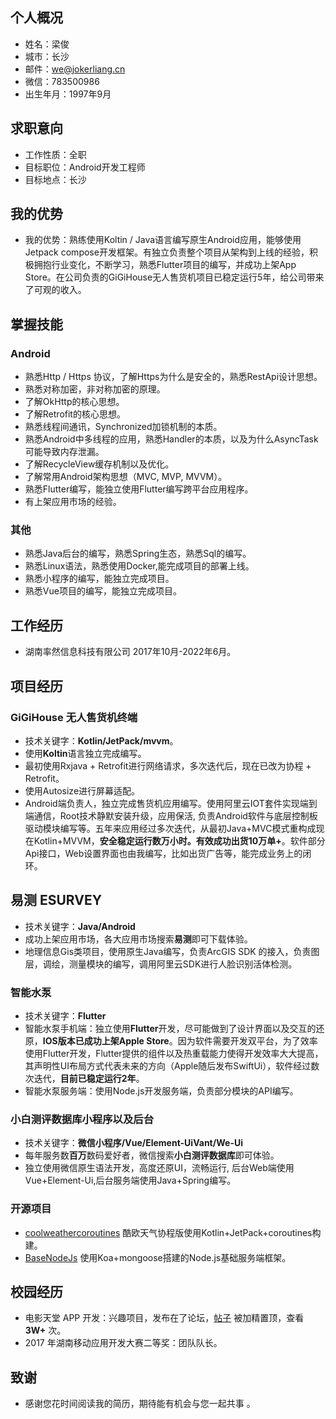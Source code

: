 ## 个人概况 ##
- 姓名：梁俊
- 城市：长沙
- 邮件：we@jokerliang.cn
- 微信：783500986
- 出生年月：1997年9月

## 求职意向 ##
- 工作性质：全职
- 目标职位：Android开发工程师
- 目标地点：长沙

## 我的优势 ##
- 我的优势：熟练使用Koltin / Java语言编写原生Android应用，能够使用Jetpack compose开发框架。有独立负责整个项目从架构到上线的经验，积极拥抱行业变化，不断学习，熟悉Flutter项目的编写，并成功上架App Store。在公司负责的GiGiHouse无人售货机项目已稳定运行5年，给公司带来了可观的收入。

## 掌握技能 ##
### Android ###
- 熟悉Http / Https 协议，了解Https为什么是安全的，熟悉RestApi设计思想。
- 熟悉对称加密，非对称加密的原理。
- 了解OkHttp的核心思想。
- 了解Retrofit的核心思想。
- 熟悉线程间通讯，Synchronized加锁机制的本质。
- 熟悉Android中多线程的应用，熟悉Handler的本质，以及为什么AsyncTask可能导致内存泄漏。
- 了解RecycleView缓存机制以及优化。
- 了解常用Android架构思想（MVC, MVP, MVVM）。
- 熟悉Flutter编写，能独立使用Flutter编写跨平台应用程序。
- 有上架应用市场的经验。
  
### 其他 ###
- 熟悉Java后台的编写，熟悉Spring生态，熟悉Sql的编写。
- 熟悉Linux语法，熟悉使用Docker,能完成项目的部署上线。
- 熟悉小程序的编写，能独立完成项目。
- 熟悉Vue项目的编写，能独立完成项目。

## 工作经历 ##
- 湖南率然信息科技有限公司 2017年10月-2022年6月。

## 项目经历 ##

### GiGiHouse 无人售货机终端 ###
- 技术关键字：**Kotlin/JetPack/mvvm**。
- 使用**Koltin**语言独立完成编写。
- 最初使用Rxjava + Retrofit进行网络请求，多次迭代后，现在已改为协程 + Retrofit。
- 使用Autosize进行屏幕适配。
- Android端负责人，独立完成售货机应用编写。使用阿里云IOT套件实现端到端通信，Root技术静默安装升级，应用保活, 负责Android软件与底层控制板驱动模块编写等。五年来应用经过多次迭代，从最初Java+MVC模式重构成现在Kotlin+MVVM，**安全稳定运行数万小时。有效成功出货10万单+**。软件部分Api接口，Web设置界面也由我编写，比如出货广告等，能完成业务上的闭环。

## 易测 ESURVEY ##
- 技术关键字：**Java/Android**
- 成功上架应用市场，各大应用市场搜索**易测**即可下载体验。
- 地理信息Gis类项目，使用原生Java编写，负责ArcGIS SDK 的接入，负责图层，调绘，测量模块的编写，调用阿里云SDK进行人脸识别活体检测。

### 智能水泵 ###
- 技术关键字：**Flutter**
- 智能水泵手机端：独立使用**Flutter**开发，尽可能做到了设计界面以及交互的还原，**IOS版本已成功上架Apple Store**。因为软件需要开发双平台，为了效率使用Flutter开发，Flutter提供的组件以及热重载能力使得开发效率大大提高，其声明性UI布局方式代表未来的方向（Apple随后发布SwiftUi），软件经过数次迭代，**目前已稳定运行2年**。
- 智能水泵服务端：使用Node.js开发服务端，负责部分模块的API编写。

### 小白测评数据库小程序以及后台 ###
- 技术关键字：**微信小程序/Vue/Element-UiVant/We-Ui**
- 每年服务数**百万**数码爱好者，微信搜索**小白测评数据库**即可体验。
- 独立使用微信原生语法开发，高度还原UI，流畅运行, 后台Web端使用Vue+Element-Ui,后台服务端使用Java+Spring编写。
  
### 开源项目 ###
- [coolweathercoroutines](https://github.com/LoverJoker/coolweathercoroutines) 酷欧天气协程版使用Kotlin+JetPack+coroutines构建。
- [BaseNodeJs](https://github.com/LoverJoker/BaseNodeJs) 使用Koa+mongoose搭建的Node.js基础服务端框架。

## 校园经历 ##
- 电影天堂 APP 开发：兴趣项目，发布在了论坛，[帖子](https://www.52pojie.cn/thread-591278-1-1.html) 被加精置顶，查看 **3W+** 次。
- 2017 年湖南移动应用开发大赛二等奖：团队队长。

## 致谢 ##
- 感谢您花时间阅读我的简历，期待能有机会与您一起共事 。
